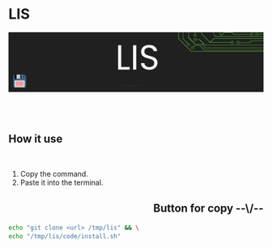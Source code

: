 # **LIS**

![header][Header]

<br>
<br>

## **How it use**

<br>

1) Copy the command.  
2) Paste it into the terminal.

<h2 align="right">Button for copy --\/--</h2>

``` bash
echo "git clone <url> /tmp/lis" && \
echo "/tmp/lis/code/install.sh"
```

[Header]: ~for_readme/header.png
